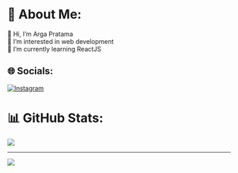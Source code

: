# 💫 About Me:
👋 Hi, I’m Arga Pratama<br>👀 I’m interested in web development<br>🌱 I’m currently learning ReactJS


## 🌐 Socials:
[![Instagram](https://img.shields.io/badge/Instagram-%23E4405F.svg?logo=Instagram&logoColor=white)](https://instagram.com/arrgg_25) 

# 📊 GitHub Stats:
![](https://github-readme-streak-stats.herokuapp.com/?user=Argapr&theme=dark&hide_border=false)

---
[![](https://visitcount.itsvg.in/api?id=Argapr&icon=0&color=0)](https://visitcount.itsvg.in)

<!-- Proudly created with GPRM ( https://gprm.itsvg.in ) -->
